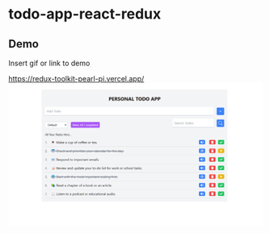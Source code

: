 # todo-app-react-redux

## Demo

Insert gif or link to demo

https://redux-toolkit-pearl-pi.vercel.app/
![todo-app-react-redux](/src/assets/github-cover.png)
